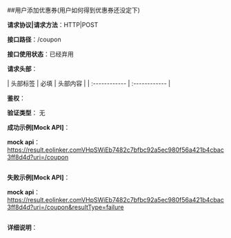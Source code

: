 ##用户添加优惠券(用户如何得到优惠券还没定下)

**请求协议|请求方法**：HTTP|POST

**接口路径**：/coupon

**接口使用状态**：已经弃用

**请求头部**：

| 头部标签 | 必填  | 头部内容 | 
| :------------ | :------------ |

**鉴权**：

**验证类型**：
无

**成功示例[Mock API]**：


**mock api**：https://result.eolinker.comVHpSWiEb7482c7bfbc92a5ec980f56a421b4cbac3ff8d4d?uri=/coupon
```

```

**失败示例[Mock API]**：


**mock api**：https://result.eolinker.comVHpSWiEb7482c7bfbc92a5ec980f56a421b4cbac3ff8d4d?uri=/coupon&resultType=failure
```

```

**详细说明**：


```
